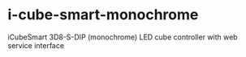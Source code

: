 # i-cube-smart-monochrome

iCubeSmart 3D8-S-DIP (monochrome) LED cube controller with web service interface